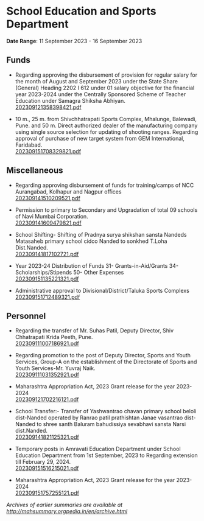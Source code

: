 # School Education and Sports Department

**Date Range**: 11 September 2023 - 16 September 2023


## Funds
- Regarding approving the disbursement of provision for regular salary for the month of August and September 2023 under the State Share (General) Heading 2202 I 612 under 01 salary objective for the financial year 2023-2024 under the Centrally Sponsored Scheme of Teacher Education under Samagra Shiksha Abhiyan.\
  [202309121358398421.pdf](https://gr.maharashtra.gov.in/Site/Upload/Government%20Resolutions/English/202309121358398421.pdf)

- 10 m., 25 m. from Shivchhatrapati Sports Complex, Mhalunge, Balewadi, Pune. and 50 m. Direct authorized dealer of the manufacturing company using single source selection for updating of shooting ranges. Regarding approval of purchase of new target system from GEM International, Faridabad.\
  [202309151708329821.pdf](https://gr.maharashtra.gov.in/Site/Upload/Government%20Resolutions/English/202309151708329821.pdf)

## Miscellaneous
- Regarding approving disbursement of funds for training/camps of NCC Aurangabad, Kolhapur and Nagpur offices\
  [202309141510209521.pdf](https://gr.maharashtra.gov.in/Site/Upload/Government%20Resolutions/English/202309141510209521.pdf)

- Permission to primary to Secondary and Upgradation of total 09 schools of Navi Mumbai Corporation.\
  [202309141609479821.pdf](https://gr.maharashtra.gov.in/Site/Upload/Government%20Resolutions/English/202309141609479821.pdf)

- School Shifting- Shifting of Pradnya surya shikshan sansta Nandeds Matasaheb primary school cidco Nanded to sonkhed T.Loha Dist.Nanded.\
  [202309141817102721.pdf](https://gr.maharashtra.gov.in/Site/Upload/Government%20Resolutions/English/202309141817102721.pdf)

- Year 2023-24 Distribution of Funds 31- Grants-in-Aid/Grants 34- Scholarships/Stipends 50- Other Expenses\
  [202309151135221321.pdf](https://gr.maharashtra.gov.in/Site/Upload/Government%20Resolutions/English/202309151135221321.pdf)

- Administrative approval to Divisional/District/Taluka Sports Complexs\
  [202309151712489321.pdf](https://gr.maharashtra.gov.in/Site/Upload/Government%20Resolutions/English/202309151712489321.pdf)

## Personnel
- Regarding the transfer of Mr. Suhas Patil, Deputy Director, Shiv Chhatrapati Krida Peeth, Pune.\
  [202309111007186921.pdf](https://gr.maharashtra.gov.in/Site/Upload/Government%20Resolutions/English/202309111007186921.pdf)

- Regarding promotion to the post of Deputy Director, Sports and Youth Services, Group-A on the establishment of the Directorate of Sports and Youth Services-Mr. Yuvraj Naik.\
  [202309111031352921.pdf](https://gr.maharashtra.gov.in/Site/Upload/Government%20Resolutions/English/202309111031352921.pdf)

- Maharashtra Appropriation Act, 2023 Grant release for the year 2023-2024\
  [202309121702216121.pdf](https://gr.maharashtra.gov.in/Site/Upload/Government%20Resolutions/English/202309121702216121.pdf)

- School Transfer:- Transfer of Yashwantrao chavan primary school beloli dist-Nanded operated by Ranrao patil prathishtan Janae vasantrao dist-Nanded to shree santh Baluram bahudissiya sevabhavi sansta Narsi dist.Nanded.\
  [202309141821125321.pdf](https://gr.maharashtra.gov.in/Site/Upload/Government%20Resolutions/English/202309141821125321.pdf)

- Temporary posts in Amravati Education Department under School Education Department from 1st September, 2023 to Regarding extension till February 29, 2024.\
  [202309151516215021.pdf](https://gr.maharashtra.gov.in/Site/Upload/Government%20Resolutions/English/202309151516215021.pdf)

- Maharashtra Appropriation Act, 2023 Grant release for the year 2023-2024\
  [202309151757255121.pdf](https://gr.maharashtra.gov.in/Site/Upload/Government%20Resolutions/English/202309151757255121.pdf)


*Archives of earlier summaries are available at http://mahsummary.orgpedia.in/en/archive.html*